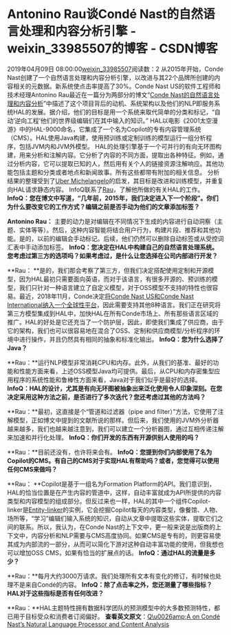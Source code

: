 # Antonino Rau谈Condé Nast的自然语言处理和内容分析引擎 - weixin_33985507的博客 - CSDN博客
2019年04月09日 08:00:00[weixin_33985507](https://me.csdn.net/weixin_33985507)阅读数：2
从2015年开始，Conde Nast创建了一个自然语言处理和内容分析引擎，以改进与其22个品牌所创建的内容相关的元数据。新系统使点击率提高了30%。Conde Nast US的软件工程师和技术经理Antonino Rau最近在一篇分为两部分的博文“[Conde Nast的自然语言处理和内容分析](%5C)”中描述了这个项目背后的动机、系统架构以及他们的NLP即服务系统HAL的发展。据介绍，他们的目标是用一个系统来取代简单的分类和标记，“自动‘逆向工程’他们的世界级编辑们在其中输入的知识。”
HAL以电影《2001太空漫游》中的HAL-9000命名，它集成了一个名为Copilot的专有内容管理系统（CMS）。HAL使用Java构建，使用预训练或定制训练的模型运行一组分析程序，包括JVM内和JVM外模型。
HAL的处理引擎基于一个可并行的有向无环图构建，用来分析和注解内容。它分析了内容的不同方面，提取出各种特征。例如，通过分析内容，它可以提取已知的人，然后用有关个人的链接资源注解响应。其他功能包括主题和分类或者地点和新闻故事。所有这些都带有附加的相关信息。
分析结果的整理受到了[Uber Michelangelo](%5C)的启发，其目标是改进和训练模型，并重复向HAL请求静态内容。
InfoQ联系了[Rau](%5C)，了解他所做的有关HAL的工作。
**InfoQ：您在博文中写道，“几年前，2015年，我们决定进入下一个阶段”。你们为什么要改变它的工作方式？编辑之前是否手动为他们的文章添加标签？**
> 
**Antonino Rau：** 主要的动力是对编辑在不同情况下生成的内容进行自动洞察（主题、实体等等）。然后，这种内容智能将结合用户行为，构建片段、推荐和其他功能。是的，以前的编辑会手动标记。后续，他们仍然可以删除自动标签或从受控词汇表中手动添加标签。
**InfoQ：您决定在HAL中构建自己的自然语言处理系统。您考虑过第三方的选项吗？如果考虑过，是什么让您选择在公司内部进行开发？**
> 
**Rau： **是的，我们那会考察了第三方，但我们决定搭配使用定制和开源模型，因为HAL最初只需要面向英语，而对于该语言，有很多开源的、预训练的模型，我们只针对一种语言建立了自定义模型，对于OSS模型不支持的特性也很容易。最近，2018年11月，Conde决定[将Conde Nast US和Conde Nast International纳入一个全球性平台](%5C)，因此需要支持其他8种语言。我们正在研究将第三方模型集成到HAL中，加快HAL在所有Conde市场上、所有那些语言区域的推广。HAL的好处是它还充当了一个防护层，因此，即使我们集成了供应商，由于它的架构，我们也可以很容易地在混合了OSS、定制和供应商模型/分析程序的环境中进行操作，并且仍然具有相同的抽象和标准化输出。
**InfoQ：您为什么选择了Java？**
> 
**Rau：**运行NLP模型非常消耗CPU和内存。此外，从我们的基准、最好的功能和性能方面来看，上述OSS模型Java均可提供。最后，从CPU和内存密集型应用程序的系统性能和鲁棒性方面来看，Java对于我们似乎是最好的选择。
**InfoQ：HAL的设计，尤其是有向无环图被抽象出来泛化使用令人印象深刻。在您决定采用这种方法之前，是否进行了多次迭代？您还考虑过其他的方法吗？**
> 
**Rau：**最初，这直接是个“管道和过滤器（pipe and filter）”方法，它使用了注解模型，正如博文中提到的文献所说的那样。但后来，我们使用的JVM外分析器越来越多，我们也越来越注意到，我们可以建立一个分析器图，通过互相传递注解来加速和并行化处理。
**InfoQ：你们开发的东西有开源供别人使用的吗？**
> 
**Rau：**目前还没有，也许将来会有。
**InfoQ：您提到你们内部使用了名为Copilot的CMS。有自己的CMS对于实现HAL有帮助吗？或者，您觉得可以使用任何CMS来做吗？**
> 
**Rau： **Copilot是基于一组名为Formation Platform的API。我们意识到，HAL的恰当位置是在产生内容的管道中，这样，自动丰富就成为API所提供的内容类型和内容模型的组成部分。但反过来也一样，HAL的其中一个组件Copilot-linker是[Entity-linker](%5C)的实例，它会挖掘Copilot每天的内容类型，像餐馆、人物、场所等，“学习”编辑们输入系统的知识，自动从文章中提取这些实体，提取它们之间的联系。所以，我认为，在Conde Nast的上下文中，更一般来说是出版商的上下文中，内容分析和NLP需要与CMS高度协同。如果CMS是专有的，则更容易使其成为内部流的一部分，从而可以简化下游对这种自动丰富功能的使用，但我想也可以增加OSS CMS，如果有恰当的扩展点的话。
**InfoQ：通过HAL的流量是多少？**
> 
**Rau：**每月大约3000万请求。我们处理所有文本有变化的修订，有时候也处理不是来自Condé的内容。
**InfoQ：除了点击率之外，您还测量了哪些指标？HAL对于这些指标是否有任何改进？**
> 
**Rau：**HAL主题特性拥有数据科学团队的预测模型中的大多数预测特性，都已用于目标受众和消费者订阅偏好。
**查看英文原文**：[Q\u0026amp;A on Condé Nast’s Natural Language Processor and Content Analysis](%5C)
